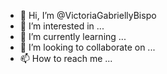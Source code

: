 - 👋 Hi, I’m @VictoriaGabriellyBispo
- 👀 I’m interested in ...
- 🌱 I’m currently learning ...
- 💞️ I’m looking to collaborate on ...
- 📫 How to reach me ...

<!---
VictoriaGabriellyBispo/VictoriaGabriellyBispo is a ✨ special ✨ repository because its `README.md` (this file) appears on your GitHub profile.
You can click the Preview link to take a look at your changes.
--->
